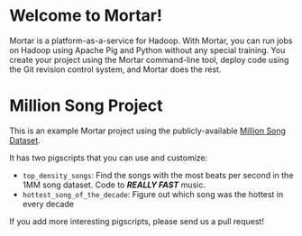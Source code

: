 # Welcome to Mortar!

Mortar is a platform-as-a-service for Hadoop.  With Mortar, you can run jobs on Hadoop using Apache Pig and Python without any special training.  You create your project using the Mortar command-line tool, deploy code using the Git revision control system, and Mortar does the rest.

# Million Song Project

This is an example Mortar project using the publicly-available [Million Song Dataset](http://labrosa.ee.columbia.edu/millionsong/pages/field-list).  

It has two pigscripts that you can use and customize:

* `top_density_songs`: Find the songs with the most beats per second in the 1MM song dataset.  Code to ***REALLY FAST*** music.
* `hottest_song_of_the_decade`: Figure out which song was the hottest in every decade

If you add more interesting pigscripts, please send us a pull request!

